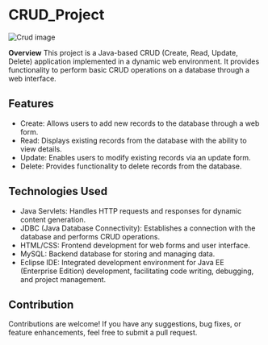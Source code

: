 # CRUD_Project
![Crud image](https://www.datocms-assets.com/48294/1691046464-crud-operations-1-crud-operations.png?auto=format)

**Overview**
This project is a Java-based CRUD (Create, Read, Update, Delete) application implemented in a dynamic web environment. It provides functionality to perform basic CRUD operations on a database through a web interface.

## Features
* Create: Allows users to add new records to the database through a web form.
* Read: Displays existing records from the database with the ability to view details.
* Update: Enables users to modify existing records via an update form.
* Delete: Provides functionality to delete records from the database.

## Technologies Used
* Java Servlets: Handles HTTP requests and responses for dynamic content generation.
* JDBC (Java Database Connectivity): Establishes a connection with the database and performs CRUD operations.
* HTML/CSS: Frontend development for web forms and user interface.
* MySQL: Backend database for storing and managing data.
* Eclipse IDE: Integrated development environment for Java EE (Enterprise Edition) development, facilitating code writing, debugging, and project management.

## Contribution
Contributions are welcome! If you have any suggestions, bug fixes, or feature enhancements, feel free to submit a pull request.
